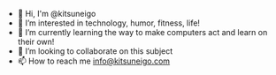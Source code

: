 - 👋 Hi, I'm @kitsuneigo
- 👀 I’m interested in technology, humor, fitness, life!
- 🌱 I’m currently learning the way to make computers act and learn on their own!
- 💞️ I’m looking to collaborate on this subject
- 📫 How to reach me info@kitsuneigo.com

<!---
kitsuneigo/kitsuneigo is a ✨ special ✨ repository because its `README.md` (this file) appears on your GitHub profile.
You can click the Preview link to take a look at your changes.
--->
